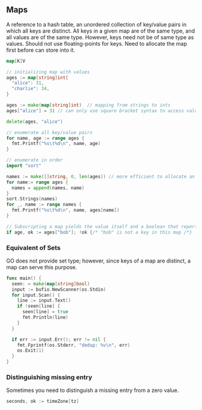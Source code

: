 ## Maps

A reference to a hash table, an unordered collection of key/value pairs in which all keys are distinct. All keys in a given map are of the same type, and all values are of the same type. However, keys need not be of same type as values. Should not use floating-points for keys. Need to allocate the map first before can store into it.

```go
map[K]V

// initializing map with values
ages := map[string]int{
  "alice": 31,
  "charlie": 34,
}

ages := make(map[string]int)  // mapping from strings to ints
ages["alice"] = 31 // can only use square bracket syntax to access value, not dot notation

delete(ages, "alice")
```

```go
// enumerate all key/value pairs
for name, age := range ages {
  fmt.Printf("%s\t%d\n", name, age)
}

// enumerate in order
import "sort"

names := make([]string, 0, len(ages)) // more efficient to allocate an array of required size upfront
for name:= range ages {
  names = append(names, name)
}
sort.Strings(names)
for _, name := range names {
  fmt.Printf("%s\t%d\n", name, ages[name])
}

// Subscripting a map yields the value itself and a boolean that reports whether element was present
if age, ok := ages["bob"]; !ok {/* "bob" is not a key in this map /*}   // subscripting a map yields two values; second is a boolean
```

### Equivalent of Sets

GO does not provide set type; however, since keys of a map are distinct, a map can serve this purpose.

```go
func main() {
  seen: = make(map[string]bool)
  input := bufio.NewScanner(os.Stdin)
  for input.Scan() {
    line := input.Text()
    if !seen[line] {
      seen[line] = true
      fmt.Println(line)
    }
  }

  if err := input.Err(); err != nil {
    fmt.Fprintf(os.Stderr, "dedup: %v\n", err)
    os.Exit(1)
  }
}
```

### Distinguishing missing entry

Sometimes you need to distinguish a missing entry from a zero value.

```go
seconds, ok := timeZone[tz]
```
